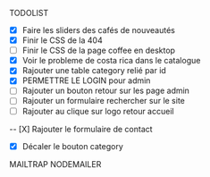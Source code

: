 TODOLIST

- [X] Faire les sliders des cafés de nouveautés
- [X] Finir le CSS de la 404
- [ ] Finir le CSS de la page coffee en desktop
- [X] Voir le probleme de costa rica dans le catalogue
- [X] Rajouter une table category relié par id
- [X] PERMETTRE LE LOGIN pour admin
- [ ] Rajouter un bouton retour sur les page admin
- [ ] Rajouter un formulaire rechercher sur le site
- [ ] Rajouter au clique sur logo retour accueil

-- [X] Rajouter le formulaire de contact
- [X] Décaler le bouton category



MAILTRAP
NODEMAILER

